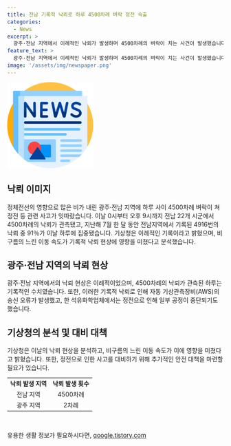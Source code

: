 ```yaml
---
title: 전남 기록적 낙뢰로 하루 4500차례 벼락 정전 속출
categories:
  - News
excerpt: >
  광주·전남 지역에서 이례적인 낙뢰가 발생하며 4500차례의 벼락이 치는 사건이 발생했습니다. 이로써 일부 지역에서는 정전과 관련한 사고도 발생했는데, 전날동안 낙뢰 건수가 기상기록을 갱신하는 등 기상현상에 대한 관심이 높아지고 있습니다. 이에 대해 기상청은 비구름의 느린 이동 속도가 영향을 미친 것으로 분석하고 있습니다.
feature_text: >
  광주·전남 지역에서 이례적인 낙뢰가 발생하며 4500차례의 벼락이 치는 사건이 발생했습니다. 이로써 일부 지역에서는 정전과 관련한 사고도 발생했는데, 전날동안 낙뢰 건수가 기상기록을 갱신하는 등 기상현상에 대한 관심이 높아지고 있습니다. 이에 대해 기상청은 비구름의 느린 이동 속도가 영향을 미친 것으로 분석하고 있습니다.
image: '/assets/img/newspaper.png'
---
```


<p><img src="/assets/img/newspaper.png" alt="kimp 속보" /></p>

<h2 data-ke-size="size26">낙뢰 이미지</h2>

<p data-ke-size="size16">정체전선의 영향으로 많은 비가 내린 광주·전남 지역에 하루 사이 4500차례 벼락이 쳐 정전 등 관련 사고가 잇따랐습니다. 이날 0시부터 오후 9시까지 전남 22개 시군에서 4500차례의 낙뢰가 관측됐고, 지난해 7월 한 달 동안 전남지역에서 기록된 4916번의 낙뢰 중 91％가 이날 하루에 집중됐습니다. 기상청은 이례적인 기록이라고 밝혔으며, 비구름의 느린 이동 속도가 기록적 낙뢰 현상에 영향을 미쳤다고 분석했습니다.</p>

<h2 data-ke-size="size26">광주·전남 지역의 낙뢰 현상</h2>

<p data-ke-size="size16">광주·전남 지역에서의 낙뢰 현상은 이례적이었으며, 4500차례의 낙뢰가 관측된 하루는 기록적인 수치였습니다. 또한, 이러한 기록적 낙뢰로 인해 자동 기상관측장비(AWS)의 송신 오류가 발생했고, 한 석유화학업체에서는 정전으로 인해 일부 공정이 중단되기도 했습니다.</p>

<h2 data-ke-size="size26">기상청의 분석 및 대비 대책</h2>

<p data-ke-size="size16">기상청은 이날의 낙뢰 현상을 분석하고, 비구름의 느린 이동 속도가 이에 영향을 미쳤다고 밝혔습니다. 또한, 정전으로 인한 사고를 대비하기 위해 추가적인 안전 대책을 마련할 필요가 있습니다.</p>

<table>
    <tr>
        <td style="text-align: center; height: 17px;"><b>낙뢰 발생 지역</b></td>
        <td style="text-align: center; height: 17px;"><b>낙뢰 발생 횟수</b></td>
    </tr>
    <tr>
        <td style="text-align: center; height: 17px;">전남 지역</td>
        <td style="text-align: center; height: 17px;">4500차례</td>
    </tr>
    <tr>
        <td style="text-align: center; height: 17px;">광주 지역</td>
        <td style="text-align: center; height: 17px;">2차례</td>
    </tr>
</table>

<p data-ke-size="size16">&nbsp;</p>
유용한 생활 정보가 필요하시다면, <a href="https://qoogle.tistory.com" rel="dofollow">qoogle.tistory.com</a>


